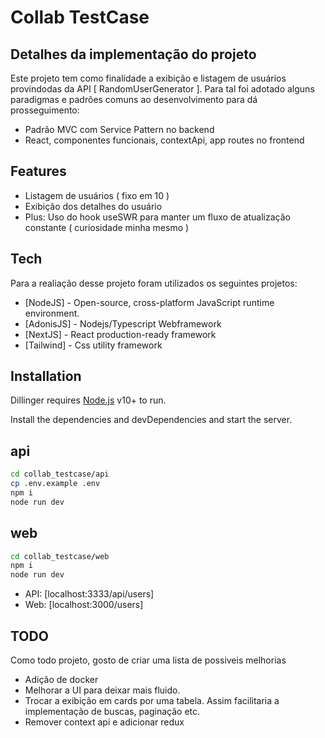 # Collab TestCase

## Detalhes da implementação do projeto

Este projeto tem como finalidade a exibição e listagem de usuários provindodas da API [ RandomUserGenerator ].
Para tal foi adotado alguns paradigmas e padrões comuns ao desenvolvimento para dá prosseguimento:
 
- Padrão MVC com Service Pattern no backend
- React, componentes funcionais, contextApi, app routes no frontend

## Features

- Listagem de usuários ( fixo em 10 )
- Exibição dos detalhes do usuário
- Plus: Uso do hook useSWR para manter um fluxo de atualização constante ( curiosidade minha mesmo )

## Tech

Para a realiação desse projeto foram utilizados os seguintes projetos:

- [NodeJS] - Open-source, cross-platform JavaScript runtime environment.
- [AdonisJS] - Nodejs/Typescript Webframework
- [NextJS] - React production-ready framework
- [Tailwind] - Css utility framework

## Installation

Dillinger requires [Node.js](https://nodejs.org/) v10+ to run.

Install the dependencies and devDependencies and start the server.

## api
```sh
cd collab_testcase/api
cp .env.example .env
npm i
node run dev
```

## web
```sh
cd collab_testcase/web
npm i
node run dev
```

- API: [localhost:3333/api/users]
- Web: [localhost:3000/users]

## TODO

Como todo projeto, gosto de criar uma lista de possiveis melhorias

- Adição de docker
- Melhorar a UI para deixar mais fluido. 
- Trocar a exibição em cards por uma tabela. Assim facilitaria a implementação de buscas, paginação etc.
- Remover context api e adicionar redux